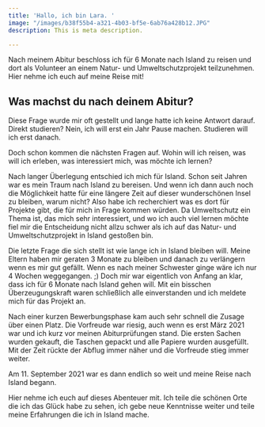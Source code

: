 ```yaml
---
title: 'Hallo, ich bin Lara. '
image: "/images/b38f55b4-a321-4b03-bf5e-6ab76a428b12.JPG"
description: This is meta description.

---
```

Nach meinem Abitur beschloss ich für 6 Monate nach Island zu reisen und dort als Volunteer an einem Natur- und Umweltschutzprojekt teilzunehmen. Hier nehme ich euch auf meine Reise mit!

## Was machst du nach deinem Abitur?

Diese Frage wurde mir oft gestellt und lange hatte ich keine Antwort darauf. Direkt studieren? Nein, ich will erst ein Jahr Pause machen. Studieren will ich erst danach.

Doch schon kommen die nächsten Fragen auf. Wohin will ich reisen, was will ich erleben, was interessiert mich, was möchte ich lernen?

Nach langer Überlegung entschied ich mich für Island. Schon seit Jahren war es mein Traum nach Island zu bereisen. Und wenn ich dann auch noch die Möglichkeit hatte für eine längere Zeit auf dieser wunderschönen Insel zu bleiben, warum nicht? Also habe ich recherchiert was es dort für Projekte gibt, die für mich in Frage kommen würden. Da Umweltschutz ein Thema ist, das mich sehr interessiert, und wo ich auch viel lernen möchte  fiel mir die Entscheidung nicht allzu schwer als ich auf das Natur- und Umweltschutzprojekt in Island gestoßen bin. 

Die letzte Frage die sich stellt ist wie lange ich in Island bleiben will. Meine Eltern haben mir geraten 3 Monate zu bleiben und danach zu verlängern wenn es mir gut gefällt. Wenn es nach meiner Schwester ginge wäre ich nur 4 Wochen weggegangen. ;) Doch mir war eigentlich von Anfang an klar, dass ich für 6 Monate nach Island gehen will. Mit ein bisschen Überzeugungskraft waren schließlich alle einverstanden und ich meldete mich für das Projekt an.

Nach einer kurzen Bewerbungsphase kam auch sehr schnell die Zusage über einen Platz. Die Vorfreude war riesig, auch wenn es erst März 2021 war und ich kurz vor meinen Abiturprüfungen stand. Die ersten Sachen wurden gekauft, die Taschen gepackt und alle Papiere wurden ausgefüllt. Mit der Zeit rückte der Abflug immer näher und die Vorfreude stieg immer weiter.

Am 11. September 2021 war es dann endlich so weit und meine Reise nach Island begann. 

Hier nehme ich euch auf dieses Abenteuer mit. Ich teile die schönen Orte die ich das Glück habe zu sehen, ich gebe neue Kenntnisse weiter und teile meine Erfahrungen die ich in Island mache.